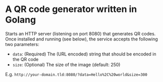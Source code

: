 # A QR code generator written in Golang
Starts an HTTP server (listening on port 8080) that generates QR codes. Once installed and running (see below), the service accepts the following two parameters:
* `data`: (Required) The (URL encoded) string that should be encoded in the QR code
* `size`: (Optional) The size of the image (default: 250)

E.g. ```http://your-domain.tld:8080/?data=Hello%2C%20world&size=300```
